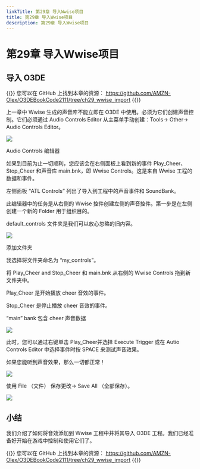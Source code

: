 ```yaml
---
linkTitle: 第29章 导入Wwise项目
title: 第29章 导入Wwise项目
description: 第29章 导入Wwise项目
---
```

# 第29章 导入Wwise项目
## 导入 O3DE

{{<note>}}
您可以在 GitHub 上找到本章的资源：
https://github.com/AMZN-Olex/O3DEBookCode2111/tree/ch29_wwise_import
{{</note>}}

上一章中 Wwise 生成的声音库不能立即在 O3DE 中使用。必须为它们创建声音控制。它们必须通过 Audio Controls Editor 从主菜单手动创建：Tools→ Other→ Audio Controls Editor。

![](/images/learning-guide/tutorials/o3de-book/Part10/o3de_book_10_16.PNG)

Audio Controls 编辑器

如果到目前为止一切顺利，您应该会在右侧面板上看到新的事件 Play_Cheer、Stop_Cheer 和声音库 main.bnk，即 Wwise Controls。这是来自 Wwise 工程的数据和事件。

左侧面板 “ATL Controls” 列出了导入到工程中的声音事件和 SoundBank。

此编辑器中的任务是从右侧的 Wwise 控件创建左侧的声音控件。第一步是在左侧创建一个新的 Folder 用于组织目的。

default_controls 文件夹是我们可以放心忽略的旧内容。

![](/images/learning-guide/tutorials/o3de-book/Part10/o3de_book_10_17.PNG)

添加文件夹

我选择将文件夹命名为 “my_controls”。

将 Play_Cheer and Stop_Cheer 和 main.bnk 从右侧的 Wwise Controls 拖到新文件夹中。

Play_Cheer 是开始播放 cheer 音效的事件。

Stop_Cheer 是停止播放 cheer 音效的事件。

“main” bank 包含 cheer 声音数据

![](/images/learning-guide/tutorials/o3de-book/Part10/o3de_book_10_18.PNG)

此时，您可以通过右键单击 Play_Cheer并选择 Execute Trigger 或在 Autio Controls Editor 中选择事件时按 SPACE 来测试声音效果。

如果您能听到声音效果，那么一切都正常！

![](/images/learning-guide/tutorials/o3de-book/Part10/o3de_book_10_19.PNG)

使用 File （文件） 保存更改→ Save All （全部保存）。

![](/images/learning-guide/tutorials/o3de-book/Part10/o3de_book_10_20.PNG)

## 小结
我们介绍了如何将音效添加到 Wwise 工程中并将其导入 O3DE 工程。我们已经准备好开始在游戏中控制和使用它们了。

{{<note>}}
您可以在 GitHub 上找到本章的资源：
https://github.com/AMZN-Olex/O3DEBookCode2111/tree/ch29_wwise_import
{{</note>}}
